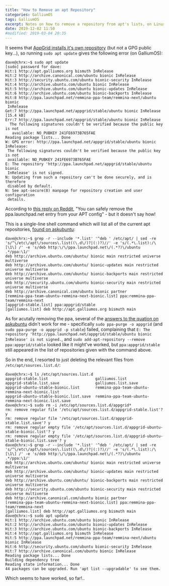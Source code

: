 ```yaml
---
title: "How to Remove an apt Repository"
categories: GalliumOS
tags: GalliumOS
excerpt: Notes on how to remove a repository from apt's lists, on Linux
date: 2019-12-02 11:50
#modified: 2019-03-04 20:35
---
```


It seems that [AppGrid installs it's own repository](https://www.reddit.com/r/GalliumOS/comments/b8rwes/appgrip_repository_is_not_signed_on_galliumos/) (but not a GPG public key...), so running `sudo apt update` gives the following error (on GalliumOS):
``` shell
dave@chrx:~$ sudo apt update
[sudo] password for dave: 
Hit:1 http://apt.galliumos.org bismuth InRelease
Hit:2 http://archive.canonical.com/ubuntu bionic InRelease                     
Hit:3 http://security.ubuntu.com/ubuntu bionic-security InRelease              
Hit:4 http://archive.ubuntu.com/ubuntu bionic InRelease                        
Hit:5 http://archive.ubuntu.com/ubuntu bionic-updates InRelease                
Hit:6 http://archive.ubuntu.com/ubuntu bionic-backports InRelease              
Hit:8 http://ppa.launchpad.net/remmina-ppa-team/remmina-next/ubuntu bionic
 InRelease
Get:7 http://ppa.launchpad.net/appgrid/stable/ubuntu bionic InRelease [15.4 kB]
Err:7 http://ppa.launchpad.net/appgrid/stable/ubuntu bionic InRelease
  The following signatures couldn't be verified because the public key is not
   available: NO_PUBKEY 241FE6973B765FAE
Reading package lists... Done
W: GPG error: http://ppa.launchpad.net/appgrid/stable/ubuntu bionic InRelease:
 The following signatures couldn't be verified because the public key is not
 available: NO_PUBKEY 241FE6973B765FAE
E: The repository 'http://ppa.launchpad.net/appgrid/stable/ubuntu bionic
 InRelease' is not signed.
N: Updating from such a repository can't be done securely, and is therefore
 disabled by default.
N: See apt-secure(8) manpage for repository creation and user configuration
 details.
```

According to [this reply on Reddit](https://www.reddit.com/r/GalliumOS/comments/b8rwes/appgrip_repository_is_not_signed_on_galliumos/ek02k48/), "You can safely remove the ppa.launchpad.net entry from your APT config" - but it doesn't say how!

This is a single-line shell command which will list all of the current apt repositories, [found on askubuntu](https://askubuntu.com/a/741948):
``` shell
dave@chrx:~$ grep -r --include '*.list' '^deb ' /etc/apt/ | sed -re 's/^\/etc\/apt\/sources\.list((\.d\/)?|(:)?)//' -e 's/(.*\.list):/\[\1\] /' -e 's/deb http:\/\/ppa.launchpad.net\/(.*?)\/ubuntu .*/ppa:\1/'
deb http://archive.ubuntu.com/ubuntu/ bionic main restricted universe multiverse
deb http://archive.ubuntu.com/ubuntu/ bionic-updates main restricted universe multiverse
deb http://archive.ubuntu.com/ubuntu/ bionic-backports main restricted universe multiverse
deb http://security.ubuntu.com/ubuntu bionic-security main restricted universe multiverse
deb http://archive.canonical.com/ubuntu bionic partner
[remmina-ppa-team-ubuntu-remmina-next-bionic.list] ppa:remmina-ppa-team/remmina-next
[appgrid-stable.list] ppa:appgrid/stable
[galliumos.list] deb http://apt.galliumos.org bismuth main
```

As for acutally removing the ppa, several of the [answers to the quation on askubuntu](https://askubuntu.com/questions/307/how-can-ppas-be-removed) didn't work for me - specifically `sudo ppa-purge -o appgrid` (and `sudo ppa-purge -o appgrid -p stable`) failed, complaining that `E: The repository 'http://ppa.launchpad.net/appgrid/stable/ubuntu bionic InRelease' is not signed.`, and `sudo add-apt-repository --remove ppa:appgrid/stable` looked like it might've worked, but `ppa:appgrid/stable` still appeared in the list of repositories given with the command above.

So in the end, I resorted to just deleting the relevant files from `/etc/apt/sources.list.d/`:
``` shell
dave@chrx:~$ ls /etc/apt/sources.list.d
appgrid-stable.list                     galliumos.list
appgrid-stable.list.save                galliumos.list.save
appgrid-ubuntu-stable-bionic.list       remmina-ppa-team-ubuntu-remmina-next-bionic.list
appgrid-ubuntu-stable-bionic.list.save  remmina-ppa-team-ubuntu-remmina-next-bionic.list.save
dave@chrx:~$ sudo rm -i /etc/apt/sources.list.d/appgrid*
rm: remove regular file '/etc/apt/sources.list.d/appgrid-stable.list'? y
rm: remove regular file '/etc/apt/sources.list.d/appgrid-stable.list.save'? y
rm: remove regular empty file '/etc/apt/sources.list.d/appgrid-ubuntu-stable-bionic.list'? y
rm: remove regular empty file '/etc/apt/sources.list.d/appgrid-ubuntu-stable-bionic.list.save'? y
dave@chrx:~$ grep -r --include '*.list' '^deb ' /etc/apt/ | sed -re 's/^\/etc\/apt\/sources\.list((\.d\/)?|(:)?)//' -e 's/(.*\.list):/\[\1\] /' -e 's/deb http:\/\/ppa.launchpad.net\/(.*?)\/ubuntu .*/ppa:\1/'
deb http://archive.ubuntu.com/ubuntu/ bionic main restricted universe multiverse
deb http://archive.ubuntu.com/ubuntu/ bionic-updates main restricted universe multiverse
deb http://archive.ubuntu.com/ubuntu/ bionic-backports main restricted universe multiverse
deb http://security.ubuntu.com/ubuntu bionic-security main restricted universe multiverse
deb http://archive.canonical.com/ubuntu bionic partner
[remmina-ppa-team-ubuntu-remmina-next-bionic.list] ppa:remmina-ppa-team/remmina-next
[galliumos.list] deb http://apt.galliumos.org bismuth main
dave@chrx:~$ sudo apt update
Hit:1 http://archive.ubuntu.com/ubuntu bionic InRelease
Hit:2 http://archive.ubuntu.com/ubuntu bionic-updates InRelease
Hit:3 http://archive.ubuntu.com/ubuntu bionic-backports InRelease
Hit:4 http://apt.galliumos.org bismuth InRelease
Hit:5 http://ppa.launchpad.net/remmina-ppa-team/remmina-next/ubuntu bionic InRelease
Hit:6 http://security.ubuntu.com/ubuntu bionic-security InRelease
Hit:7 http://archive.canonical.com/ubuntu bionic InRelease
Reading package lists... Done
Building dependency tree
Reading state information... Done
44 packages can be upgraded. Run 'apt list --upgradable' to see them.
```

Which seems to have worked, so far!.. 
